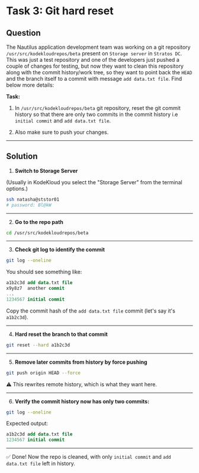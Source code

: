 # Task 3: Git hard reset

## Question

The Nautilus application development team was working on a git repository `/usr/src/kodekloudrepos/beta` present on `Storage server` in `Stratos DC`. This was just a test repository and one of the developers just pushed a couple of changes for testing, but now they want to clean this repository along with the commit history/work tree, so they want to point back the `HEAD` and the branch itself to a commit with message `add data.txt file`. Find below more details:

**Task:**

1. In `/usr/src/kodekloudrepos/beta` git repository, reset the git commit history so that there are only two commits in the commit history i.e `initial commit` and `add data.txt file`.

2. Also make sure to push your changes.

---

## Solution

1. **Switch to Storage Server**

(Usually in KodeKloud you select the "Storage Server" from the terminal options.)

```bash
ssh natasha@ststor01
# password: Bl@kW
```

---

2. **Go to the repo path**

```bash
cd /usr/src/kodekloudrepos/beta
```

---

3. **Check git log to identify the commit**

```bash
git log --oneline
```
You should see something like:

```sql
a1b2c3d add data.txt file
x9y8z7  another commit
...
1234567 initial commit
```
Copy the commit hash of the `add data.txt file` commit (let's say it's `a1b2c3d`).

---

4. **Hard reset the branch to that commit**

```bash
git reset --hard a1b2c3d
```

---

5. **Remove later commits from history by force pushing**

```bash
git push origin HEAD --force
```
⚠️ This rewrites remote history, which is what they want here.

---

6. **Verify the commit history now has only two commits:**

```bash
git log --oneline
```
Expected output:

```sql
a1b2c3d add data.txt file
1234567 initial commit
```

---

✅ Done! Now the repo is cleaned, with only `initial commit` and `add data.txt file` left in history.